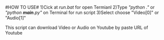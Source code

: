  #HOW TO USE#
1)Cick at *run.bat* for open Termianl
2)Type  *"python ."* or *"python __main__.py"* on Terminal for run script
3)Select choose "Video[0]" or "Audio[1]"


This script can download Video or Audio on Youtube by paste URL of Youtube
